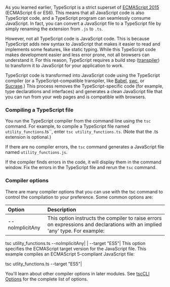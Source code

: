 As you learned earlier, TypeScript is a strict superset of [ECMAScript 2015](https://www.ecma-international.org/ecma-262/6.0/) (ECMAScript 6 or ES6). This means that all JavaScript code is also TypeScript code, and a TypeScript program can seamlessly consume JavaScript. In fact, you can convert a JavaScript file to a TypeScript file by simply renaming the extension from `.js` to `.ts`.

However, not all TypeScript code is JavaScript code. This is because TypeScript adds new syntax to JavaScript that makes it easier to read and implements some features, like static typing. While this TypeScript code makes development easier and less error prone, not all browsers can understand it. For this reason, TypeScript requires a build step ([transpiler](https://en.wikipedia.org/wiki/Source-to-source_compiler)) to transform it to JavaScript for your application to work.

TypeScript code is transformed into JavaScript code using the TypeScript compiler (or a TypeScript-compatible transpiler, like [Babel](https://babeljs.io/), [swc](https://swc.rs/docs/installation/), or [Sucrase](https://github.com/alangpierce/sucrase).) This process removes the TypeScript-specific code (for example, type declarations and interfaces) and generates a clean JavaScript file that you can run from your web pages and is compatible with browsers.

### Compiling a TypeScript file

You run the TypeScript compiler from the command line using the `tsc` command. For example, to compile a TypeScript file named `utility_functions`.ts``, enter `tsc utility_functions.ts`. (Note that the .ts extension is optional.)

If there are no compiler errors, the `tsc` command generates a JavaScript file named `utility_functions.js`.

If the compiler finds errors in the code, it will display them in the command window. Fix the errors in the TypeScript file and rerun the `tsc` command.

### Compiler options

There are many compiler options that you can use with the tsc command to control the compilation to your preference. Some common options are:

| Option| Description|
| :--- | :--- |
| --noImplicitAny| This option instructs the compiler to raise errors on expressions and declarations with an implied 'any' type. For example:

tsc utility_functions.ts --noImplicitAny|
| --target "ES5"| This option specifies the ECMAScript target version for the JavaScript file. This example compiles an ECMAScript 5-compliant JavaScript file:

tsc utlity_functions.ts --target "ES5"|

You'll learn about other compiler options in later modules. See [tscCLI Options](https://www.typescriptlang.org/docs/handbook/compiler-options.html) for the complete list of options.

